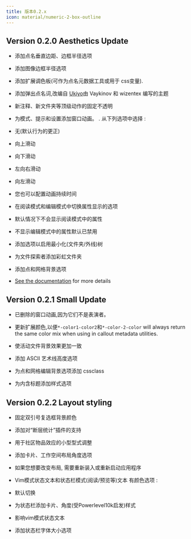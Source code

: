 ```yaml
---
title: 版本0.2.x
icon: material/numeric-2-box-outline
---
```


## Version 0.2.0 Aesthetics Update

- 添加点名垂直边距、边框半径选项

- 添加图像边框半径选项

- 添加扩展调色板(可作为点名元数据工具或用于
css变量).

- 添加弹出点名词,改编自
[Ukiyo](https://github.com/technerium/obsidian-ukiyo)由 Vaykinov 和 wizentex 编写的主题

- 新注释、新文件夹等顶级动作的固定不透明

- 为模式、提示和设置添加窗口动画。
.
从下列选项中选择 :

- 无(默认行为的更正)

- 向上滑动

- 向下滑动

- 左向右滑动

- 向左滑动

-  您也可以配置动画持续时间

- 在阅读模式和编辑模式中切换属性显示的选项

- 默认情况下不会显示阅读模式中的属性

- 不显示编辑模式中的属性默认已禁用

- 添加选项以启用最小化(文件夹/外线)树

- 为文件探索者添加彩虹文件夹

- 添加点和网格背景选项

- [See the documentation](https://github.com/bladeacer/flexcyon/tree/master/docs/docs.md)
for more details

## Version 0.2.1 Small Update

- 已删除的窗口动画,因为它们不是表演者。

- 更新扩展颜色,以便`*-color1-color2`和`*-color-2-color`
will always return the same color mix when using in callout metadata utilities.

- 使活动文件背景效果更加一致

- 添加 ASCII 艺术线高度选项

- 为点和网格编辑背景选项添加 cssclass

- 为内含标题添加样式选项

## Version 0.2.2 Layout styling

- 固定双引号复选框背景颜色

- 添加对“断层统计”插件的支持

- 用于社区物品效应的小型型式调整

- 添加卡片、工作空间布局角度选项

- 如果您想要改变布局, 需要重新装入或重新启动应用程序

- Vim模式状态文本和状态栏模式(阅读/预览等)文本
有颜色选项 :
- 默认切换
- 为状态栏添加卡片、角度(受Powerlevel10k启发)样式
- 影响vim模式状态文本
- 添加状态栏字体大小选项
